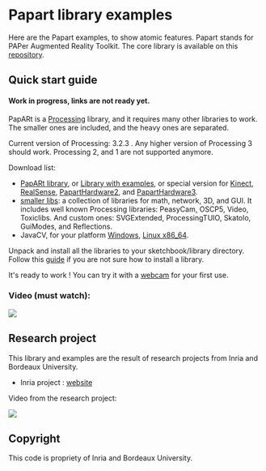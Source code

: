 # Papart library examples


Here are the Papart examples, to show atomic features.
Papart stands for PAPer Augmented Reality Toolkit. The core library is 
available on this [repository](https://github.com/poqudrof/papart).

## Quick start guide

#### Work in progress, links are not ready yet. 

PapARt is a [Processing](http://processing.org) library, and it requires many other libraries to work. The smaller ones are included, and the heavy ones are separated.

Current version of Processing: 3.2.3 . Any higher version of Processing 3 should work. Processing 2, and 1 are not supported anymore.  

Download list: 
* [PapARt library](http://jiii.fr/papart/libraries/PapARt-default.tgz), or [Library with examples](http://jiii.fr/papart/libraries/PapARt-withExamples.tgz), or special version for  [Kinect](http://jiii.fr/papart/libraries/PapARt-kinect.tgz), [RealSense](http://jiii.fr/papart/libraries/PapARt-realsense.tgz), [PapartHardware2](http://jiii.fr/papart/libraries/PapARt-hardware2.tgz), and [PapartHardware3](http://jiii.fr/papart/libraries/PapARt-hardware3.tgz).
* [smaller libs](http://jiii.fr/papart/libraries/libraries.zip): a collection of libraries for math, network, 3D, and GUI. It includes well known Processing libraries: PeasyCam, OSCP5, Video, Toxiclibs. And custom ones: SVGExtended, ProcessingTUIO, Skatolo, GuiModes, and Reflections. 
* JavaCV, for your platform [Windows](http://jiii.fr/papart/libraries/javacv-windows-x86_64.tgz), [Linux x86_64](http://jiii.fr/papart/libraries/javacv-linux-x86_64.tgz).

Unpack and install all the libraries to your sketchbook/library directory. Follow this [guide](https://github.com/processing/processing/wiki/How-to-Install-a-Contributed-Library) if you are not sure how to install a library. 

It's ready to work ! You can try it with a [webcam](https://github.com/poqudrof/Papart-examples/wiki/quick%20start%20webcam) for your first use.

### Video (must watch):

[![](https://github.com/poqudrof/PapARt/blob/master/video_screenshot.png?raw=true)](https://youtu.be/bMwKVOuZ9EA)

## Research project

This library and examples are the result of research projects from Inria and Bordeaux University. 

* Inria project : [website](https://project.inria.fr/papart/fr/)

Video from the research project:

[![](https://github.com/potioc/Papart-examples/blob/master/screenshot2.png?raw=true)](https://youtu.be/ZBndzLAM5I8)

## Copyright

This code is propriety of Inria and Bordeaux University.
